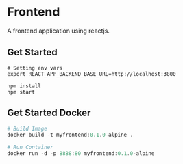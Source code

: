 # Frontend
A frontend application using reactjs.

## Get Started

```
# Setting env vars
export REACT_APP_BACKEND_BASE_URL=http://localhost:3800

npm install
npm start
```

## Get Started Docker

``` powershell
# Build Image
docker build -t myfrontend:0.1.0-alpine .

# Run Container
docker run -d -p 8888:80 myfrontend:0.1.0-alpine
```